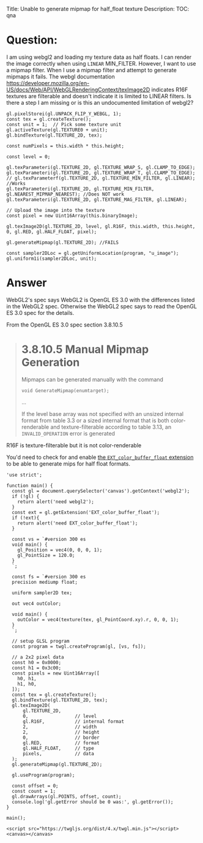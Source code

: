 Title: Unable to generate mipmap for half_float texture
Description:
TOC: qna

# Question:

I am using webgl2 and loading my texture data as half floats. I can render the image correctly when using `LINEAR` MIN_FILTER. However, I want to use a mipmap filter. When I use a mipmap filter and attempt to generate mipmaps it fails. The webgl documentation https://developer.mozilla.org/en-US/docs/Web/API/WebGLRenderingContext/texImage2D indicates R16F textures are filterable and doesn't indicate it is limited to LINEAR filters. Is there a step I am missing or is this an undocumented limitation of webgl2? 

    gl.pixelStorei(gl.UNPACK_FLIP_Y_WEBGL, 1);
    const tex = gl.createTexture();
    const unit = 1;  // Pick some texture unit
    gl.activeTexture(gl.TEXTURE0 + unit);
    gl.bindTexture(gl.TEXTURE_2D, tex);

    const numPixels = this.width * this.height;

    const level = 0;

    gl.texParameteri(gl.TEXTURE_2D, gl.TEXTURE_WRAP_S, gl.CLAMP_TO_EDGE);
    gl.texParameteri(gl.TEXTURE_2D, gl.TEXTURE_WRAP_T, gl.CLAMP_TO_EDGE);
    // gl.texParameterf(gl.TEXTURE_2D, gl.TEXTURE_MIN_FILTER, gl.LINEAR); //Works
    gl.texParameteri(gl.TEXTURE_2D, gl.TEXTURE_MIN_FILTER, gl.NEAREST_MIPMAP_NEAREST); //Does NOT work
    gl.texParameteri(gl.TEXTURE_2D, gl.TEXTURE_MAG_FILTER, gl.LINEAR);

    // Upload the image into the texture
    const pixel = new Uint16Array(this.binaryImage);

    gl.texImage2D(gl.TEXTURE_2D, level, gl.R16F, this.width, this.height, 0, gl.RED, gl.HALF_FLOAT, pixel);

    gl.generateMipmap(gl.TEXTURE_2D); //FAILS

    const sampler2DLoc = gl.getUniformLocation(program, "u_image");
    gl.uniform1i(sampler2DLoc, unit);



# Answer

WebGL2's spec says WebGL2 is OpenGL ES 3.0 with the differences listed in the WebGL2 spec. Otherwise the WebGL2 spec says to read the OpenGL ES 3.0 spec for the details.

From the OpenGL ES 3.0 spec section 3.8.10.5

> # 3.8.10.5    Manual Mipmap Generation
>
> Mipmaps can be generated manually with the command
>
>     void GenerateMipmap(enumtarget);
>
> ...
>
> If the level base array was not specified with an unsized internal format from table 3.3 or a sized internal format that is both color-renderable and texture-filterable according to table 3.13, an `INVALID_OPERATION` error is generated

R16F is texture-filterable but it is not color-renderable

You'd need to check for and enable [the `EXT_color_buffer_float` extension](https://www.khronos.org/registry/webgl/extensions/EXT_color_buffer_float/) to be able to generate mips for half float formats.

<!-- begin snippet: js hide: false console: true babel: false -->

<!-- language: lang-js -->

    'use strict';

    function main() {
      const gl = document.querySelector('canvas').getContext('webgl2');
      if (!gl) {
        return alert('need webgl2');
      }
      const ext = gl.getExtension('EXT_color_buffer_float');
      if (!ext){
        return alert('need EXT_color_buffer_float');
      }

      const vs = `#version 300 es
      void main() {
        gl_Position = vec4(0, 0, 0, 1);
        gl_PointSize = 120.0;
      } 
      `;

      const fs = `#version 300 es
      precision mediump float;

      uniform sampler2D tex;

      out vec4 outColor;

      void main() {
        outColor = vec4(texture(tex, gl_PointCoord.xy).r, 0, 0, 1);
      }
      `;

      // setup GLSL program
      const program = twgl.createProgram(gl, [vs, fs]);

      // a 2x2 pixel data
      const h0 = 0x0000;
      const h1 = 0x3c00;
      const pixels = new Uint16Array([
        h0, h1,
        h1, h0,
      ]);
      const tex = gl.createTexture();
      gl.bindTexture(gl.TEXTURE_2D, tex);
      gl.texImage2D(
          gl.TEXTURE_2D,
          0,                 // level
          gl.R16F,           // internal format
          2,                 // width
          2,                 // height
          0,                 // border
          gl.RED,            // format
          gl.HALF_FLOAT,     // type
          pixels,            // data
      );
      gl.generateMipmap(gl.TEXTURE_2D);

      gl.useProgram(program);

      const offset = 0;
      const count = 1;
      gl.drawArrays(gl.POINTS, offset, count);
      console.log('gl.getError should be 0 was:', gl.getError());
    }

    main();


<!-- language: lang-html -->

    <script src="https://twgljs.org/dist/4.x/twgl.min.js"></script>
    <canvas></canvas>

<!-- end snippet -->


